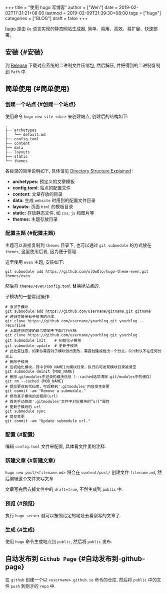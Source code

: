 +++
title = "使用 hugo 写博客"
author = ["Wen"]
date = 2019-02-02T17:31:21+08:00
lastmod = 2019-02-09T21:39:30+08:00
tags = ["hugo"]
categories = ["BLOG"]
draft = false
+++

[hugo](https://github.com/gohugoio/hugo) 是由 `Go` 语言实现的静态网站生成器, 简单、易用、高效、易扩展、快速部署。


## 安装 {#安装}

到 [Release](https://github.com/gohugoio/hugo/releases) 下载对应系统的二进制文件压缩包, 然后解压, 并把得到的二进制复制到 `Path` 中.


## 简单使用 {#简单使用}


### 创建一个站点 {#创建一个站点}

使用命令 `hugo new site <dir>` 来创建站点, 创建后的结构如下:

```shell
.
├── archetypes
│   └── default.md
├── config.toml
├── content
├── data
├── layouts
├── static
└── themes
```

各目录的简单说明如下, 具体请见 [Directory Structure Explained](https://gohugo.io/getting-started/directory-structure/) :

-   **archetypes:** 预定义的文章模板
-   **config.toml:** 站点的配置文件
-   **content:** 文章存放的目录
-   **data:** 生成 `website` 时用到的配置文件目录
-   **layouts:** 页面 `html` 的模板目录
-   **static:** 存放静态文件, 如 `css`, `js` 和图片等
-   **themes:** 主题存放目录


### 配置主题 {#配置主题}

主题可以直接复制到 `themes` 目录下, 也可以通过 `git submodule` 的方式放在 `themes`, 这里使用后者, 因为便于管理.

这里使用 `even` 主题, 安装如下:

```shell
git submodule add https://github.com/olOwOlo/hugo-theme-even.git themes/even
```

然后将 `themes/even/config.toml` 替换掉站点的.

子模块的一些常用操作:

```shell
# 添加子模块
git submodule add https://github.com/username/gitname.git gitname
# 递归克隆带有子模块的仓库
git clone https://github.com/username/yourblog.git yourblog --recursive
# 上面递归克隆的命令等同于下面几行代码
git clone https://github.com/username/yourblog.git yourblog
git submodule init    # 初始化子模块
git submodule update  # 更新子模块
# 此处要注意，如果你需要对子模块做出更改，需要创建或检出一个分支，Git默认不在任何分支上
# 删除子模块
# 逆初始化模块，其中{MOD_NAME}为模块目录，执行后可发现模块目录被清空
git submodule deinit {MOD_NAME}
# 删除.gitmodules中记录的模块信息（--cached选项清除.git/modules中的缓存）
git rm --cached {MOD_NAME}
# 提交更改到代码库，可观察到'.gitmodules'内容发生变更
git commit -am "Remove a submodule."
# 修改某子模块的远程库(url)
# 首先手动修改'.gitmodules'文件中对应模块的”url“属性
# 更新子模块的 url
git submodule sync
# 提交变更
git commit -am "Update submodule url."
```


### 配置 {#配置}

编辑 `config.toml` 文件来配置, 具体看文件里的注释.


### 新建文章 {#新建文章}

`hugo new post/<filename.md>` 将会在 `content/post/` 创建文件 `filename.md`, 然后编辑这个文件来写文章.

文章写完后去掉文件中的 `draft=true`, 不然生成到 `public` 中.


### 预览 {#预览}

执行 `hugo server` 就可以按照给定的地址去看刚写的文章了.


### 生成 {#生成}

使用 `hugo` 命令生成站点到 `public`, 然后将 `public` 发布.


## 自动发布到 `Github Page` {#自动发布到-github-page}

在 `github` 创建一个以 `<username>.github.io` 命令的仓库, 然后将 `public` 中的文件 `push` 到刚才的 `repo` 中.
